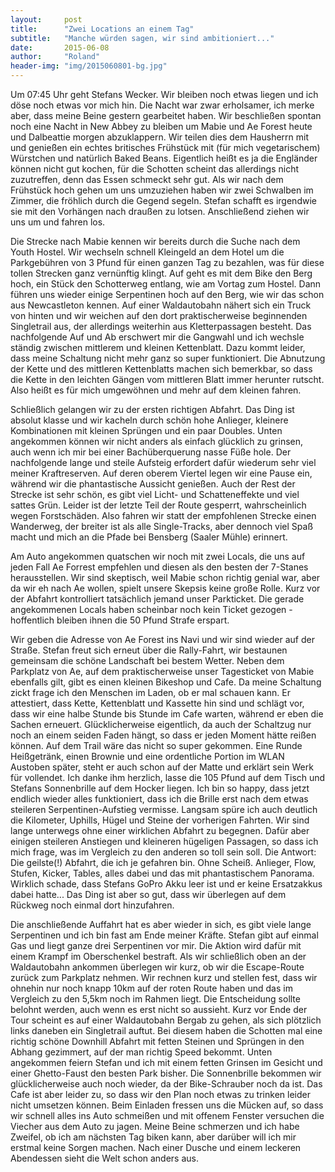 ```yaml
---
layout:     post
title:      "Zwei Locations an einem Tag"
subtitle:   "Manche würden sagen, wir sind ambitioniert..."
date:       2015-06-08
author:     "Roland"
header-img: "img/2015060801-bg.jpg"
---
```


Um 07:45 Uhr geht Stefans Wecker. Wir bleiben noch etwas liegen und ich döse noch etwas vor mich hin. Die Nacht war zwar
erholsamer, ich merke aber, dass meine Beine gestern gearbeitet haben. Wir beschließen spontan noch eine Nacht in New
Abbey zu bleiben um Mabie und Ae Forest heute und Dalbeattie morgen abzuklappern. Wir teilen dies dem Hausherrn mit und
genießen ein echtes britisches Frühstück mit (für mich vegetarischem) Würstchen und natürlich Baked Beans. Eigentlich
heißt es ja die Engländer können nicht gut kochen, für die Schotten scheint das allerdings nicht zuzutreffen, denn das
Essen schmeckt sehr gut. Als wir nach dem Frühstück hoch gehen um uns umzuziehen haben wir zwei Schwalben im Zimmer, die
fröhlich durch die Gegend segeln. Stefan schafft es irgendwie sie mit den Vorhängen nach draußen zu lotsen. Anschließend
ziehen wir uns um und fahren los.

Die Strecke nach Mabie kennen wir bereits durch die Suche nach dem Youth Hostel. Wir wechseln schnell Kleingeld an dem
Hotel um die Parkgebühren von 3 Pfund für einen ganzen Tag zu bezahlen, was für diese tollen Strecken ganz vernünftig
klingt. Auf geht es mit dem Bike den Berg hoch, ein Stück den Schotterweg entlang, wie am Vortag zum Hostel. Dann führen
uns wieder einige Serpentinen hoch auf den Berg, wie wir das schon aus Newcastleton kennen. Auf einer Waldautobahn
nähert sich ein Truck von hinten und wir weichen auf den dort praktischerweise beginnenden Singletrail aus, der
allerdings weiterhin aus Kletterpassagen besteht. Das nachfolgende Auf und Ab erschwert mir die Gangwahl und ich wechsle
ständig zwischen mittlerem und kleinen Kettenblatt. Dazu kommt leider, dass meine Schaltung nicht mehr ganz so super
funktioniert. Die Abnutzung der Kette und des mittleren Kettenblatts machen sich bemerkbar, so dass die Kette in den
leichten Gängen vom mittleren Blatt immer herunter rutscht. Also heißt es für mich umgewöhnen und mehr auf dem kleinen
fahren.

Schließlich gelangen wir zu der ersten richtigen Abfahrt. Das Ding ist absolut klasse und wir kacheln durch schön hohe
Anlieger, kleinere Kombinationen mit kleinen Sprüngen und ein paar Doubles. Unten angekommen können wir nicht anders als
einfach glücklich zu grinsen, auch wenn ich mir bei einer Bachüberquerung nasse Füße hole. Der nachfolgende lange und
steile Aufsteig erfordert dafür wiederum sehr viel meiner Kraftreserven. Auf deren oberem Viertel legen wir eine Pause
ein, während wir die phantastische Aussicht genießen. Auch der Rest der Strecke ist sehr schön, es gibt viel Licht- und
Schatteneffekte und viel sattes Grün. Leider ist der letzte Teil der Route gesperrt, wahrscheinlich wegen Forstschäden.
Also fahren wir statt der empfohlenen Strecke einen Wanderweg, der breiter ist als alle Single-Tracks, aber dennoch viel
Spaß macht und mich an die Pfade bei Bensberg (Saaler Mühle) erinnert.

Am Auto angekommen quatschen wir noch mit zwei Locals, die uns auf jeden Fall Ae Forrest empfehlen und diesen als den
besten der 7-Stanes herausstellen. Wir sind skeptisch, weil Mabie schon richtig genial war, aber da wir eh nach Ae
wollen, spielt unsere Skepsis keine große Rolle. Kurz vor der Abfahrt kontrolliert tatsächlich jemand unser Parkticket.
Die gerade angekommenen Locals haben scheinbar noch kein Ticket gezogen - hoffentlich bleiben ihnen die 50 Pfund Strafe
erspart.

Wir geben die Adresse von Ae Forest ins Navi und wir sind wieder auf der Straße. Stefan freut sich erneut über die
Rally-Fahrt, wir bestaunen gemeinsam die schöne Landschaft bei bestem Wetter. Neben dem Parkplatz von Ae, auf dem
praktischerweise unser Tagesticket von Mabie ebenfalls gilt, gibt es einen kleinen Bikeshop und Cafe. Da meine Schaltung
zickt frage ich den Menschen im Laden, ob er mal schauen kann. Er attestiert, dass Kette, Kettenblatt und Kassette hin
sind und schlägt vor, dass wir eine halbe Stunde bis Stunde im Cafe warten, während er eben die Sachen erneuert.
Glücklicherweise eigentlich, da auch der Schaltzug nur noch an einem seiden Faden hängt, so dass er jeden Moment hätte
reißen können. Auf dem Trail wäre das nicht so super gekommen. Eine Runde Heißgetränk, einen Brownie und eine ordentliche
Portion im WLAN Austoben später, steht er auch schon auf der Matte und erklärt sein Werk für vollendet. Ich danke ihm
herzlich, lasse die 105 Pfund auf dem Tisch und Stefans Sonnenbrille auf dem Hocker liegen. Ich bin so happy, dass jetzt
endlich wieder alles funktioniert, dass ich die Brille erst nach dem etwas steileren Serpentinen-Aufstieg vermisse. Langsam
spüre ich auch deutlich die Kilometer, Uphills, Hügel und Steine der vorherigen Fahrten. Wir sind lange unterwegs ohne
einer wirklichen Abfahrt zu begegnen. Dafür aber einigen steileren Anstiegen und kleineren hügeligen Passagen, so dass
ich mich frage, was im Vergleich zu den anderen so toll sein soll. Die Antwort: Die geilste(!) Abfahrt, die ich je
gefahren bin. Ohne Scheiß. Anlieger, Flow, Stufen, Kicker, Tables, alles dabei und das mit phantastischem Panorama.
Wirklich schade, dass Stefans GoPro Akku leer ist und er keine Ersatzakkus dabei hatte... Das Ding ist aber so gut, dass
wir überlegen auf dem Rückweg noch einmal dort hinzufahren.

Die anschließende Auffahrt hat es aber wieder in sich, es gibt viele lange Serpentinen und ich bin fast am Ende meiner
Kräfte. Stefan gibt auf einmal Gas und liegt ganze drei Serpentinen vor mir. Die Aktion wird dafür mit einem Krampf im
Oberschenkel bestraft. Als wir schließlich oben an der Waldautobahn ankommen überlegen wir kurz, ob wir die Escape-Route
zurück zum Parkplatz nehmen. Wir rechnen kurz und stellen fest, dass wir ohnehin nur noch knapp 10km auf der roten Route
haben und das im Vergleich zu den 5,5km noch im Rahmen liegt. Die Entscheidung sollte belohnt werden, auch wenn es erst
nicht so aussieht. Kurz vor Ende der Tour scheint es auf einer Waldautobahn Bergab zu gehen, als sich plötzlich links
daneben ein Singletrail auftut. Bei diesem haben die Schotten mal eine richtig schöne Downhill Abfahrt mit fetten
Steinen und Sprüngen in den Abhang gezimmert, auf der man richtig Speed bekommt. Unten angekommen feiern Stefan und ich
mit einem fetten Grinsen im Gesicht und einer Ghetto-Faust den besten Park bisher. Die Sonnenbrille bekommen wir
glücklicherweise auch noch wieder, da der Bike-Schrauber noch da ist. Das Cafe ist aber leider zu, so dass wir den Plan
noch etwas zu trinken leider nicht umsetzen können. Beim Einladen fressen uns die Mücken auf, so dass wir schnell alles
ins Auto schmeißen und mit offenem Fenster versuchen die Viecher aus dem Auto zu jagen. Meine Beine schmerzen und ich
habe Zweifel, ob ich am nächsten Tag biken kann, aber darüber will ich mir erstmal keine Sorgen machen. Nach einer
Dusche und einem leckeren Abendessen sieht die Welt schon anders aus.